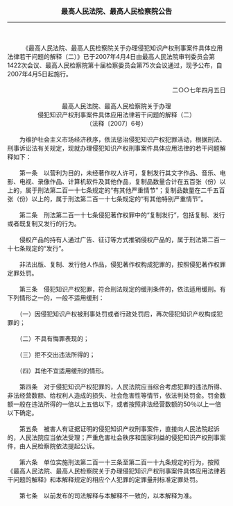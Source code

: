 <div id="div_content"><font color="#760026"></font> <p align="center"><b><font style="font-size:16px;" class="MTitle">最高人民法院、最高人民检察院公告</font></b></p><hr color="red"><br>
<br>
　　　《最高人民法院、最高人民检察院关于办理侵犯知识产权刑事案件具体应用法律若干问题的解释（二）》已于2007年4月4日由最高人民法院审判委员会第1422次会议、最高人民检察院第十届检察委员会第75次会议通过，现予公布，自2007年4月5日起施行。<br>
<br>
<div align="right">二○○七年四月五日<br>
</div><br>
<div align="center">最高人民法院、最高人民检察院关于办理<br>
侵犯知识产权刑事案件具体应用法律若干问题的解释（二）<br>
（法释〔2007〕6号）<br>
</div><br>
　　为维护社会主义市场经济秩序，依法惩治侵犯知识产权犯罪活动，根据刑法、刑事诉讼法有关规定，现就办理侵犯知识产权刑事案件具体应用法律的若干问题解释如下：<br>
<br>
<font class="TiaoNoA">　　第一条</font>　以营利为目的，未经著作权人许可，复制发行其文字作品、音乐、电影、电视、录像作品、计算机软件及其他作品，复制品数量合计在五百张（份）以上的，属于刑法第二百一十七条规定的“有其他严重情节”；复制品数量在二千五百张（份）以上的，属于刑法第二百一十七条规定的“有其他特别严重情节”。<br>
<br><font class="TiaoNoA">　　第二条</font>　刑法第二百一十七条侵犯著作权罪中的“复制发行”，包括复制、发行或者既复制又发行的行为。<br>
<br>
　　侵权产品的持有人通过广告、征订等方式推销侵权产品的，属于刑法第二百一十七条规定的“发行”。<br>
<br>
　　非法出版、复制、发行他人作品，侵犯著作权构成犯罪的，按照侵犯著作权罪定罪处罚。<br>
<br><font class="TiaoNoA">　　第三条</font>　侵犯知识产权犯罪，符合刑法规定的缓刑条件的，依法适用缓刑。有下列情形之一的，一般不适用缓刑：<br>
<br>
　　（一）因侵犯知识产权被刑事处罚或者行政处罚后，再次侵犯知识产权构成犯罪的；<br>
<br>
　　（二）不具有悔罪表现的；<br>
<br>
　　（三）拒不交出违法所得的；<br>
<br>
　　（四）其他不宜适用缓刑的情形。<br>
<br><font class="TiaoNoA">　　第四条</font>　对于侵犯知识产权犯罪的，人民法院应当综合考虑犯罪的违法所得、非法经营数额、给权利人造成的损失、社会危害性等情节，依法判处罚金。罚金数额一般在违法所得的一倍以上五倍以下，或者按照非法经营数额的50％以上一倍以下确定。<br>
<br><font class="TiaoNoA">　　第五条</font>　被害人有证据证明的侵犯知识产权刑事案件，直接向人民法院起诉的，人民法院应当依法受理；严重危害社会秩序和国家利益的侵犯知识产权刑事案件，由人民检察院依法提起公诉。<br>
<br><font class="TiaoNoA">　　第六条</font>　单位实施刑法第二百一十三条至第二百一十九条规定的行为，按照《最高人民法院、最高人民检察院关于办理侵犯知识产权刑事案件具体应用法律若干问题的解释》和本解释规定的相应个人犯罪的定罪量刑标准定罪处罚。<br>
<br><font class="TiaoNoA">　　第七条</font>　以前发布的司法解释与本解释不一致的，以本解释为准。<br>
<br><br>
<br>
</div>